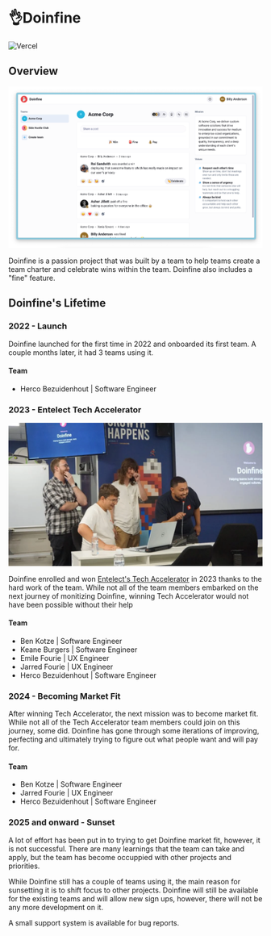 # 👌Doinfine

![Vercel](https://therealsujitk-vercel-badge.vercel.app/?app=doinfine)

## Overview

![Doinfine Hero Image](./public/assets/marketing/doinfine-homepage.png)

Doinfine is a passion project that was built by a team to help teams create a team charter and celebrate wins within the team. 
Doinfine also includes a "fine" feature. 

## Doinfine's Lifetime

### 2022 - Launch

Doinfine launched for the first time in 2022 and onboarded its first team. A couple months later, it had 3 teams using it.

#### Team

- Herco Bezuidenhout | Software Engineer

### 2023 - Entelect Tech Accelerator

![Doinfine Hero Image](./public/assets/marketing/techacc.webp)

Doinfine enrolled and won [Entelect's Tech Accelerator](https://businesstech.co.za/news/industry-news/734487/entelect-tech-accelerator-enters-10th-year-with-its-largest-number-of-entrants-yet/) in 2023 thanks to the hard work of the team. While not all of the team members embarked on the next journey of monitizing Doinfine, winning Tech Accelerator would not have been possible without their help

#### Team

- Ben Kotze | Software Engineer
- Keane Burgers | Software Engineer
- Emile Fourie | UX Engineer
- Jarred Fourie | UX Engineer
- Herco Bezuidenhout | Software Engineer

### 2024 - Becoming Market Fit

After winning Tech Accelerator, the next mission was to become market fit. While not all of the Tech Accelerator team members could join on this journey, some did. Doinfine has gone through some
iterations of improving, perfecting and ultimately trying to figure out what people want and will pay for.

#### Team

- Ben Kotze | Software Engineer
- Jarred Fourie | UX Engineer
- Herco Bezuidenhout | Software Engineer

### 2025 and onward - Sunset

A lot of effort has been put in to trying to get Doinfine market fit, however, it is not successful. There are many learnings that the team can take and apply, but the team has become occuppied with other projects and priorities. 

While Doinfine still has a couple of teams using it, the main reason for sunsetting it is to shift focus to other projects. Doinfine will still be available for the existing teams and will allow new sign ups, however, there will not be any more development on it. 

A small support system is available for bug reports.
